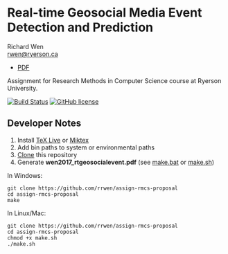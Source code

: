 # Real-time Geosocial Media Event Detection and Prediction

Richard Wen  
rwen@ryerson.ca  

* [PDF](https://github.com/rrwen/assign-rmcs-proposal/blob/master/wen2017_rtgeosocialevent.pdf)

Assignment for Research Methods in Computer Science course at Ryerson University.

[![Build Status](https://travis-ci.org/rrwen/assign-rmcs-proposal.svg?branch=master)](https://travis-ci.org/rrwen/assign-rmcs-proposal)
[![GitHub license](https://img.shields.io/github/license/rrwen/assign-rmcs-proposal.svg)](https://github.com/rrwen/assign-rmcs-proposal/blob/master/LICENSE)

## Developer Notes

1. Install [TeX Live](https://www.tug.org/texlive/acquire-netinstall.html) or [Miktex](https://miktex.org/download)
2. Add bin paths to system or environmental paths 
3. [Clone](https://git-scm.com/docs/git-clone) this repository
4. Generate **wen2017_rtgeosocialevent.pdf** (see [make.bat](https://github.com/rrwen/assign-rmcs-proposal/blob/master/make.bat) or [make.sh](https://github.com/rrwen/assign-rmcs-proposal/blob/master/make.sh)) 

In Windows:

```
git clone https://github.com/rrwen/assign-rmcs-proposal
cd assign-rmcs-proposal
make
```

In Linux/Mac:

```
git clone https://github.com/rrwen/assign-rmcs-proposal
cd assign-rmcs-proposal
chmod +x make.sh
./make.sh
```
